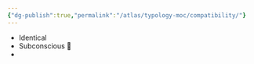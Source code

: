```yaml
---
{"dg-publish":true,"permalink":"/atlas/typology-moc/compatibility/"}
---
```



- Identical 
- Subconscious 👊
- 